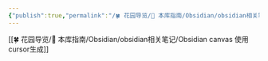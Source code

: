 ```yaml
---
{"publish":true,"permalink":"/🍀 花园导览/🧰 本库指南/Obsidian/obsidian相关笔记/obsidian canvas.md","created":"2025-06-08","modified":"2025-06-08","published":"2025-07-07T17:10:24.430+08:00","cssclasses":""}
---
```


[[🍀 花园导览/🧰 本库指南/Obsidian/obsidian相关笔记/Obsidian canvas 使用 cursor生成]]